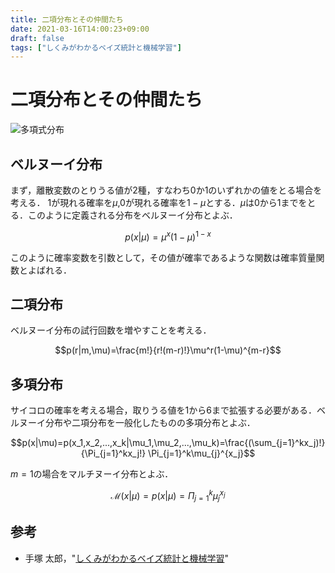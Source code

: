```yaml
---
title: 二項分布とその仲間たち
date: 2021-03-16T14:00:23+09:00
draft: false
tags: ["しくみがわかるベイズ統計と機械学習"] 
---
```

<!--more-->
# 二項分布とその仲間たち

![多項式分布](.././多項式分布.png)

## ベルヌーイ分布
まず，離散変数のとりうる値が2種，すなわち0か1のいずれかの値をとる場合を考える．
1が現れる確率を$\mu$,0が現れる確率を$1-\mu$とする．$\mu$は0から1までをとる．このように定義される分布をベルヌーイ分布とよぶ．

$$p(x|\mu)=\mu^x(1-\mu)^{1-x}$$

このように確率変数を引数として，その値が確率であるような関数は確率質量関数とよばれる．

## 二項分布
ベルヌーイ分布の試行回数を増やすことを考える．

$$p(r|m,\mu)=\frac{m!}{r!(m-r)!}\mu^r(1-\mu)^{m-r}$$

## 多項分布
サイコロの確率を考える場合，取りうる値を1から6まで拡張する必要がある．ベルヌーイ分布や二項分布を一般化したものの多項分布とよぶ．

$$p(x|\mu)=p(x_1,x_2,...,x_k|\mu_1,\mu_2,...,\mu_k)=\frac{(\sum_{j=1}^kx_j)!}{\Pi_{j=1}^kx_j!}
\Pi_{j=1}^k\mu_{j}^{x_j}$$

$m=1$の場合をマルチヌーイ分布とよぶ．

$$\mathcal{M}(x|\mu)=p(x|\mu)=\Pi_{j=1}^k\mu_j^{x_j}$$


## 参考
- 手塚 太郎，"[しくみがわかるベイズ統計と機械学習](https://amzn.to/3cCILQM)"
